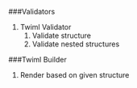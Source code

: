 ###Validators
1. Twiml Validator
    1. Validate structure
    1. Validate nested structures

###Twiml Builder
1. Render based on given structure
